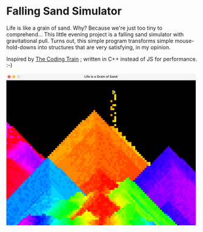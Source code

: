 # Falling Sand Simulator
Life is like a grain of sand. Why? Because we're just too tiny to comprehend... 
This little evening project is a falling sand simulator with gravitational pull. 
Turns out, this simple program transforms simple mouse-hold-downs into structures that are very satisfying, in my opinion.

Inspired by [The Coding Train](https://www.youtube.com/watch?v=L4u7Zy_b868) ; written in C++ instead of JS for performance. :-)

<img src="demo.png" width="500" height="400">


